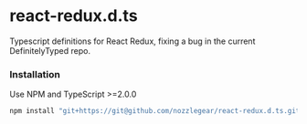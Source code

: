 # react-redux.d.ts

Typescript definitions for React Redux, fixing a bug in the current DefinitelyTyped repo.

### Installation

Use NPM and TypeScript >=2.0.0

```bash
npm install "git+https://git@github.com/nozzlegear/react-redux.d.ts.git"
```